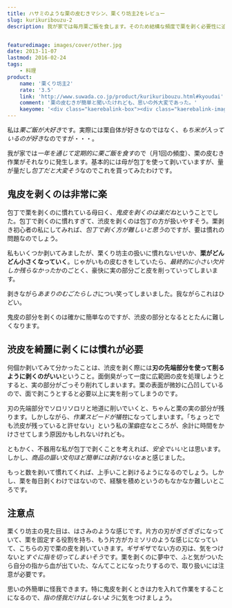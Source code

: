 ```yaml
---
title: ハサミのような栗の皮むきマシン、栗くり坊主2をレビュー
slug: kurikuribouzu-2
description: 我が家では毎月栗ご飯を食します。そのため結構な頻度で栗を剥く必要性に迫られます。少しは私も栗剥き作業に貢献できるようにと買ってみました。実際に使ってみると、そうそう簡単には剥けず、慣れるまで扱いが難しいなと思いました。


featuredimage: images/cover/other.jpg
date: 2013-11-07
lastmod: 2016-02-24
tags: 
    - 料理
product:
    name: '栗くり坊主2'
    rate: '3.5'
    link: 'http://www.suwada.co.jp/product/kurikuribouzu.html#kyoudai'
    comment: '栗の皮むきが簡単と聞いたけれども、思いの外大変であった。'
    kaeyome: '<div class="kaerebalink-box"><div class="kaerebalink-image"><a href="http://www.amazon.co.jp/exec/obidos/ASIN/B0009RFPAO/illusionspace-22/ref=nosim/" rel="nofollow" target="_blank"><img src="http://ecx.images-amazon.com/images/I/31hWu6cQq6L._SL160_.jpg" style="border: none;" /></a></div><div class="kaerebalink-info"><div class="kaerebalink-name"><a href="http://www.amazon.co.jp/exec/obidos/ASIN/B0009RFPAO/illusionspace-22/ref=nosim/" rel="nofollow" target="_blank">諏訪田製作所 栗の皮むき鋏 栗くり坊主II </a><div class="kaerebalink-powered-date">posted with <a href="http://kaereba.com" rel="nofollow" target="_blank">カエレバ</a></div></div><div class="kaerebalink-detail"> 諏訪田製作所 2005-05-30    </div><div class="kaerebalink-link1"><div class="shoplinkamazon"><a href="http://www.amazon.co.jp/gp/search?keywords=%8CI%82%AD%82%E8%96V%8E%E52&__mk_ja_JP=%83J%83%5E%83J%83i&tag=illusionspace-22" rel="nofollow" target="_blank" title="アマゾン" >Amazonで購入</a></div><div class="shoplinkrakuten"><a href="http://hb.afl.rakuten.co.jp/hgc/0e95387f.f2aef20d.0e953880.25e412bd/?pc=http%3A%2F%2Fsearch.rakuten.co.jp%2Fsearch%2Fmall%2F%25E6%25A0%2597%25E3%2581%258F%25E3%2582%258A%25E5%259D%258A%25E4%25B8%25BB2%2F-%2Ff.1-p.1-s.1-sf.0-st.A-v.2%3Fx%3D0%26scid%3Daf_ich_link_urltxt%26m%3Dhttp%3A%2F%2Fm.rakuten.co.jp%2F" rel="nofollow" target="_blank" title="楽天市場" >楽天市場で購入</a></div></div></div><div class="booklink-footer" style="clear: left"></div></div>'
---
```


私は<em>栗ご飯が大好き</em>です。実際には栗自体が好きなのではなく、<em>もち米が入っているのが好き</em>なのですが・・・。

我が家では<em>一年を通じて定期的に栗ご飯を食す</em>ので（月1回の頻度）、栗の皮むき作業がそれなりに発生します。基本的には母が包丁を使って剥いていますが、量が量だし<em>包丁だと大変そう</em>なのでこれを買ってみたわけです。


## 鬼皮を剥くのは非常に楽


包丁で栗を剥くのに慣れている母曰く、<em>鬼皮を剥くのは楽だね</em>ということでした。包丁で剥くのに慣れすぎて、渋皮を剥くのは包丁の方が扱いやすそう。栗剥き初心者の私にしてみれば、<em>包丁で剥く方が難しいと思う</em>のですが、要は慣れの問題なのでしょう。

私もいくつか剥いてみましたが、栗くり坊主の扱いに慣れないせいか、<strong>栗がどんどん小さくなっていく</strong>。じゃがいもの皮むきをしていたら、<em>最終的に小さい欠片しか残らなかった</em>かのごとく、豪快に実の部分ごと皮を削っていってしまいます。

剥きながら<em>あまりのむごたらしさ</em>につい笑ってしまいました。我ながらこれはひどい。

鬼皮の部分を剥くのは確かに簡単なのですが、渋皮の部分となるととたんに難しくなります。


## 渋皮を綺麗に剥くには慣れが必要


何個か剥いてみて分かったことは、渋皮を剥く際には<strong>刃の先端部分を使って削るように剥くのがいい</strong>ということ。面倒臭がって一度に広範囲の皮を処理しようとすると、実の部分がごっそり削れてしまいます。栗の表面が微妙に凸凹しているので、面で剥こうとすると必要以上に実を削ってしまうのです。

刃の先端部分でソロリソロリと地道に削いでいくと、ちゃんと栗の実の部分が残ります。しかしながら、<em>作業スピードが犠牲</em>になってしまいます。「ちょっとでも渋皮が残っていると許せない」という私の潔癖症なところが、余計に時間をかけさせてしまう原因かもしれないけれども。

ともかく、不器用な私が包丁で剥くことを考えれば、<em>安全でいい</em>とは思います。しかし、<em>商品の謳い文句ほど簡単には剥けないなぁ</em>と感じました。

もっと数を剥いて慣れてくれば、上手いこと剥けるようになるのでしょう。しかし、栗を毎日剥くわけではないので、経験を積めというのもなかなか難しいところです。


## 注意点


栗くり坊主の見た目は、はさみのような感じです。片方の刃がぎざぎざになっていて、栗を固定する役割を持ち、もう片方がカミソリのような感じになっていて、こちらの刃で栗の皮を剥いていきます。ギザギザでない方の刃は、気をつけないと<em>すぐに指を切ってしまいそう</em>です。栗を剥くのに夢中で、ふと気がついたら自分の指から血が出ていた、なんてことになったりするので、取り扱いには注意が必要です。

思いの外簡単に怪我できます。特に鬼皮を剥くときは力を入れて作業をすることになるので、<em>指の怪我だけはしないよう</em>に気をつけましょう。


  